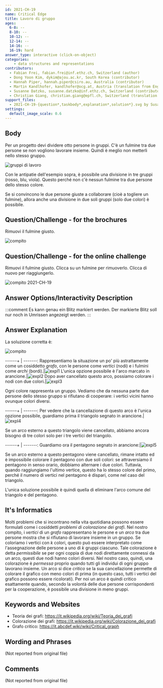 ```yaml
---
id: 2021-CH-19
name: Critical Edge
title: Lavoro di gruppo
ages:
  6-8: --
  8-10: --
  10-12: --
  12-14: --
  14-16: --
  16-19: hard
answer_type: interactive (click-on-object)
categories:
    - data structures and representations
contributors:
  - Fabian Frei, fabian.frei@inf.ethz.ch, Switzerland (author)
  - Dong Yoon Kim, dykim@ajou.ac.kr, South Korea (contributor)
  - Hannah Piper, hannah.piper@csiro.au, Australia (contributor)
  - Martin Kandlhofer, kandlhofer@ocg.at, Austria (translation from English into German)
  - Susanne Datzko, susanne.datzko@inf.ethz.ch, Switzerland (contributor, graphics)
  - Christian Giang, christian.giang@epfl.ch, Switzerland (translation from German into Italian) 
support_files:
  - 2021-CH-19-{question*,taskbody*,explanation*,solution*}.svg by Susanne Datzko
settings:
  default_image_scale: 0.6
---
```



## Body

Per un progetto devi dividere otto persone in gruppi. 
C'è un fulmine tra due persone se non vogliono lavorare insieme. Quindi è meglio non metterli nello stesso gruppo.

![](graphics/2021-CH-19-taskbody01.svg "gruppi di lavoro")

Con le antipatie dell'esempio sopra, è possibile una divisione in tre gruppi (rosso, blu, viola). Questo perché non c'è nessun fulmine tra due persone dello stesso colore.

Se si convincono le due persone giuste a collaborare (cioè a togliere un fulmine), allora anche una divisione in due soli gruppi (solo due colori) è possibile.

## Question/Challenge - for the brochures

Rimuovi il fulmine giusto.

![](graphics/2021-CH-19-question.svg "compito")


## Question/Challenge - for the online challenge

Rimuovi il fulmine giusto. Clicca su un fulmine per rimuoverlo. Clicca di nuovo per riaggiungerlo.

![](interactivity/2021-CH-19-question-interactive.svg "compito 2021-CH-19")


## Answer Options/Interactivity Description

<!-- empty -->

:::comment
Es kann genau ein Blitz markiert werden. Der markierte Blitz soll nur noch in Umrissen angezeigt werden. 
:::


## Answer Explanation

La soluzione corretta è:

![](graphics/2021-CH-19-solution.svg "compito")

------+ | -------:
Rappresentiamo la situazione un po' più astrattamente come un cosiddetto _grafo_, con le persone come _vertici_ (nodi) e i fulmini come _archi_ (bordi).|![expl1]
L'unica opzione possibile è l'arco marcato in arancione.|![expl2]
Dopo aver cancellato questo arco, possiamo colorare i nodi con due colori.|![expl3]

Ogni colore rappresenta un gruppo. Vediamo che da nessuna parte due persone dello stesso gruppo si rifiutano di cooperare: i vertici vicini hanno ovunque colori diversi.

------+ | -------:
Per vedere che la cancellazione di questo arco è l'unica opzione possibile, guardiamo prima il triangolo segnato in arancione.|![expl4]

Se un arco esterno a questo triangolo viene cancellato, abbiamo ancora bisogno di tre colori solo per i tre vertici del triangolo.

------+ | -------:
Guardiamo ora il pentagono segnato in arancione:|![expl5]

Se un arco esterno a questo pentagono viene cancellato, rimane intatto ed è impossibile colorare il pentagono con due soli colori: se attraversiamo il pentagono in senso orario, dobbiamo alternare i due colori. Tuttavia, quando raggiungiamo l'ultimo vertice, questo ha lo stesso colore del primo, perché il numero di vertici nel pentagono è dispari, come nel caso del triangolo.

L'unica soluzione possibile è quindi quella di eliminare l'arco comune del triangolo e del pentagono. 


[expl1]: graphics/2021-CH-19-explanation01.svg "spiegazione (150px)"
[expl2]: graphics/2021-CH-19-explanation02.svg "spiegazione (150px)"
[expl3]: graphics/2021-CH-19-explanation03.svg "spiegazione (150px)"
[expl4]: graphics/2021-CH-19-explanation04.svg "spiegazione (150px)"
[expl5]: graphics/2021-CH-19-explanation05.svg "spiegazione (150px)"


## It's Informatics

Molti problemi che si incontrano nella vita quotidiana possono essere formulati come i cosiddetti _problemi di colorazione dei grafi_. Nel nostro compito, i _vertici_ di un _grafo_ rappresentano le persone e un _arco_ tra due persone mostra che si rifiutano di lavorare insieme in un gruppo. Se coloriamo i vertici con _k_ colori, questo può essere interpretato come l'assegnazione delle persone a uno di _k_ gruppi ciascuno. Tale colorazione è detta _permissibile_ se per ogni coppia di due nodi direttamente connessi da un arco, questi due nodi hanno colori diversi. Nel nostro caso, quindi, una colorazione è _permessa_ proprio quando tutti gli individui di ogni gruppo lavorano insieme. Un arco si dice _critico_ se la sua cancellazione permette di colorare il grafico con meno colori di prima (in questo caso, tutti i vertici del grafico possono essere ricolorati). Per noi un arco è quindi critico esattamente quando, secondo la volontà delle due persone corrispondenti per la cooperazione, è possibile una divisione in meno gruppi.


## Keywords and Websites

 - Teoria dei grafi: https://it.wikipedia.org/wiki/Teoria_dei_grafi
 - Colorazione dei grafi: https://it.wikipedia.org/wiki/Colorazione_dei_grafi
 - Grafo critico: https://it.abcdef.wiki/wiki/Critical_graph


## Wording and Phrases

(Not reported from original file)


## Comments

(Not reported from original file)
